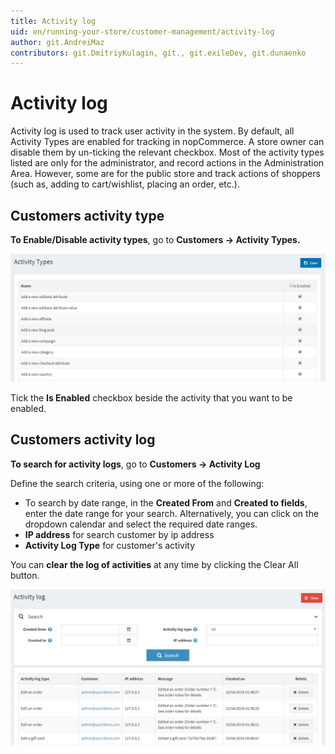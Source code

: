 ```yaml
---
title: Activity log
uid: en/running-your-store/customer-management/activity-log
author: git.AndreiMaz
contributors: git.DmitriyKulagin, git., git.exileDev, git.dunaenko
---
```


# Activity log

Activity log is used to track user activity in the system. By default, all Activity Types are enabled for tracking in nopCommerce. A store owner can disable them by un-ticking the relevant checkbox. Most of the activity types listed are only for the administrator, and record actions in the Administration Area. However, some are for the public store and track actions of shoppers (such as, adding to cart/wishlist, placing an order, etc.).

## Customers activity type

**To Enable/Disable activity types**, go to **Customers → Activity Types.**

![Activity Log](_static/activity-log/activity-type.png)

Tick the **Is Enabled** checkbox beside the activity that you want to be enabled.

## Customers activity log

**To search for activity logs**, go to **Customers → Activity Log**

Define the search criteria, using one or more of the following:

- To search by date range, in the **Created From** and **Created to fields**, enter the date range for your search. Alternatively, you can click on the dropdown calendar and select the required date ranges.
- **IP address** for search customer by ip address
- **Activity Log Type** for customer's activity

You can **clear the log of activities** at any time by clicking the Clear All button.

![Activity Log](_static/activity-log/activity-log.png)
